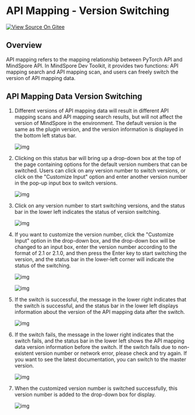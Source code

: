 # API Mapping - Version Switching

[![View Source On Gitee](https://mindspore-website.obs.cn-north-4.myhuaweicloud.com/website-images/master/resource/_static/logo_source_en.svg)](https://gitee.com/mindspore/docs/blob/master/docs/devtoolkit/docs/source_en/VSCode_change_version.md)

## Overview

API mapping refers to the mapping relationship between PyTorch API and MindSpore API. In MindSpore Dev Toolkit, it provides two functions: API mapping search and API mapping scan, and users can freely switch the version of API mapping data.

## API Mapping Data Version Switching

1. Different versions of API mapping data will result in different API mapping scans and API mapping search results, but will not affect the version of MindSpore in the environment. The default version is the same as the plugin version, and the version information is displayed in the bottom left status bar.

   ![img](https://mindspore-website.obs.cn-north-4.myhuaweicloud.com/website-images/master/docs/devtoolkit/docs/source_zh_cn/images/clip_image129.jpg)

2. Clicking on this status bar will bring up a drop-down box at the top of the page containing options for the default version numbers that can be switched. Users can click on any version number to switch versions, or click on the "Customize Input" option and enter another version number in the pop-up input box to switch versions.

   ![img](https://mindspore-website.obs.cn-north-4.myhuaweicloud.com/website-images/master/docs/devtoolkit/docs/source_zh_cn/images/clip_image130.jpg)

3. Click on any version number to start switching versions, and the status bar in the lower left indicates the status of version switching.

   ![img](https://mindspore-website.obs.cn-north-4.myhuaweicloud.com/website-images/master/docs/devtoolkit/docs/source_zh_cn/images/clip_image131.jpg)

4. If you want to customize the version number, click the "Customize Input" option in the drop-down box, and the drop-down box will be changed to an input box, enter the version number according to the format of 2.1 or 2.1.0, and then press the Enter key to start switching the version, and the status bar in the lower-left corner will indicate the status of the switching.

   ![img](https://mindspore-website.obs.cn-north-4.myhuaweicloud.com/website-images/master/docs/devtoolkit/docs/source_zh_cn/images/clip_image132.jpg)

   ![img](https://mindspore-website.obs.cn-north-4.myhuaweicloud.com/website-images/master/docs/devtoolkit/docs/source_zh_cn/images/clip_image133.jpg)

5. If the switch is successful, the message in the lower right indicates that the switch is successful, and the status bar in the lower left displays information about the version of the API mapping data after the switch.

   ![img](https://mindspore-website.obs.cn-north-4.myhuaweicloud.com/website-images/master/docs/devtoolkit/docs/source_zh_cn/images/clip_image134.jpg)

6. If the switch fails, the message in the lower right indicates that the switch fails, and the status bar in the lower left shows the API mapping data version information before the switch. If the switch fails due to non-existent version number or network error, please check and try again. If you want to see the latest documentation, you can switch to the master version.

   ![img](https://mindspore-website.obs.cn-north-4.myhuaweicloud.com/website-images/master/docs/devtoolkit/docs/source_zh_cn/images/clip_image135.jpg)

7. When the customized version number is switched successfully, this version number is added to the drop-down box for display.

   ![img](https://mindspore-website.obs.cn-north-4.myhuaweicloud.com/website-images/master/docs/devtoolkit/docs/source_zh_cn/images/clip_image136.jpg)